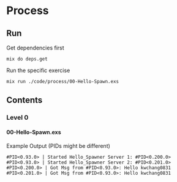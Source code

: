 # Process

## Run

Get dependencies first

```shell
mix do deps.get
```

Run the specific exercise

```shell
mix run ./code/process/00-Hello-Spawn.exs
```

## Contents

### Level 0

#### **00-Hello-Spawn.exs**

Example Output (PIDs might be different)

```shell
#PID<0.93.0> | Started Hello_Spawner Server 1: #PID<0.200.0>
#PID<0.93.0> | Started Hello_Spawner Server 2: #PID<0.201.0>
#PID<0.200.0> | Got Msg from #PID<0.93.0>: Hello kwchang0831
#PID<0.201.0> | Got Msg from #PID<0.93.0>: Hello kwchang0831
```
